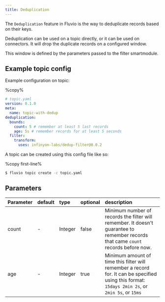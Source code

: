 ```yaml
---
title: Deduplication
---
```


The `Deduplication` feature in Fluvio is the way to deduplicate records based on their keys.

Deduplication can be used on a topic directly, or it can be used on connectors. It will drop the duplicate records on a configured window.

This window is defined by the parameters passed to the filter smartmodule.

## Example topic config

Example configuration on topic:

%copy%
```yaml
# topic.yaml
version: 0.1.0
meta:
  name: topic-with-dedup
deduplication:
  bounds:
    count: 5 # remember at least 5 last records
    age: 5s # remember records for at least 5 seconds
  filter:
    transform:
      uses: infinyon-labs/dedup-filter@0.0.2 
```
A topic can be created using this config file like so:

%copy first-line%
```bash
$ fluvio topic create -c topic.yaml
```

## Parameters

| Parameter       | default | type   | optional | description                                           |
|:-------------|:--------| :---   | :---   |:------------------------------------------------------|
| count |    -    | Integer | false | Minimum number of records the filter will remember. It doesn't guarantee to remember records that came `count` records before now. |
| age   |    -    | Integer | true | Minimum amount of time this filter will remember a record for. It can be specified using this format: `15days 2min 2s`, or `2min 5s`, or `15ms` | |
